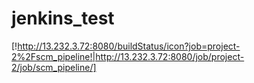 # jenkins_test
[!http://13.232.3.72:8080/buildStatus/icon?job=project-2%2Fscm_pipeline!|http://13.232.3.72:8080/job/project-2/job/scm_pipeline/]
